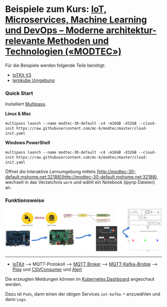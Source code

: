 # Beispiele zum Kurs: [IoT, Microservices, Machine Learning und DevOps – Moderne architektur-relevante Methoden und Technologien («MODTEC»)](https://www.digicomp.ch/trends/devops-trainings/iot-microservices-machine-learning-und-devops-moderne-architektur-relevante-methoden-und-technologien)

Für die Beispiele werden folgende Teile benötigt:
* [IoTKit V3](https://github.com/mc-b/iotkitv3)
* [lernkube Umgebung](https://github.com/mc-b/lernkube)

### Quick Start

Installiert [Multipass](https://multipass.run/).

**Linux & Mac**

    multipass launch --name modtec-30-default -c4 -m16GB -d32GB --cloud-init https://raw.githubusercontent.com/mc-b/modtec/master/cloud-init.yaml

**Windows PowerShell**    

    multipass launch --name modtec-30-default -c4 -m16GB -d32GB --cloud-init https://raw.githubusercontent.com/mc-b/modtec/master/cloud-init.yaml

Öffnet die Interaktive Lernumgebung mittels [http://modtec-30-default.mshome.net:32188](http://modtec-30-default.mshome.net:32188), wechselt in das Verzeichnis `work` und wählt ein Notebook (ipynp Dateien) an.	

### Funktionsweise

![](https://raw.githubusercontent.com/iotkitv3/intro/main/images/edge-ml.png)

- - - 

* [IoTKit](https://github.com/mc-b/iotkitv3) --> MQTT-Protokoll --> [MQTT Broker](https://mosquitto.org/) --> [MQTT-Kafka-Bridge](https://github.com/jacklund/mqttKafkaBridge) 
--> [Pipe](https://github.com/mc-b/iot.kafka/blob/master/src/main/java/ch/mc_b/iot/kafka/Pipe.java) und [CSVConsumer](https://github.com/mc-b/iot.kafka/blob/master/src/main/java/ch/mc_b/iot/kafka/CSVConsumer.java) und [Alert](https://github.com/mc-b/iot.kafka/blob/master/src/main/java/ch/mc_b/iot/kafka/AlertConsumer.java) 

Die erzeugten Meldungen können im [Kubernetes Dashboard](https://modtec-30-default.mshome.net:8443) angeschaut werden.

Dazu ist `Pods`, dann einen der obigen Services `iot-kafka-*` anzuwählen und dann `Logs`.